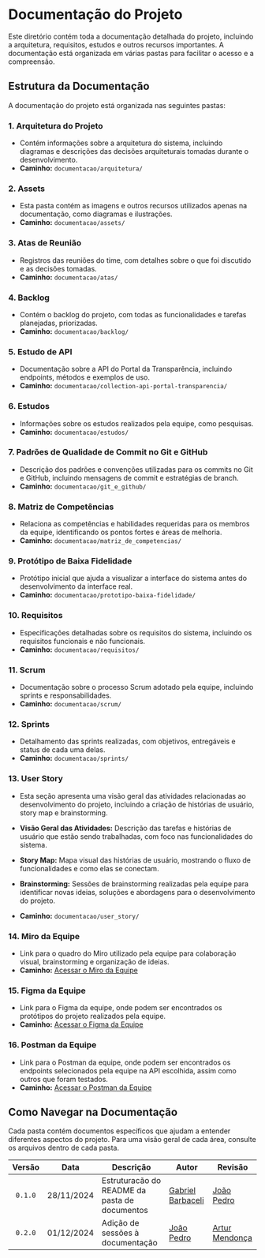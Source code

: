 # Documentação do Projeto

Este diretório contém toda a documentação detalhada do projeto, incluindo a arquitetura, requisitos, estudos e outros recursos importantes. A documentação está organizada em várias pastas para facilitar o acesso e a compreensão.

## Estrutura da Documentação

A documentação do projeto está organizada nas seguintes pastas:

### 1. **Arquitetura do Projeto**

- Contém informações sobre a arquitetura do sistema, incluindo diagramas e descrições das decisões arquiteturais tomadas durante o desenvolvimento.
- **Caminho:** `documentacao/arquitetura/`

### 2. **Assets**

- Esta pasta contém as imagens e outros recursos utilizados apenas na documentação, como diagramas e ilustrações.
- **Caminho:** `documentacao/assets/`

### 3. **Atas de Reunião**

- Registros das reuniões do time, com detalhes sobre o que foi discutido e as decisões tomadas.
- **Caminho:** `documentacao/atas/`

### 4. **Backlog**

- Contém o backlog do projeto, com todas as funcionalidades e tarefas planejadas, priorizadas.
- **Caminho:** `documentacao/backlog/`

### 5. **Estudo de API**

- Documentação sobre a API do Portal da Transparência, incluindo endpoints, métodos e exemplos de uso.
- **Caminho:** `documentacao/collection-api-portal-transparencia/`

### 6. **Estudos**

- Informações sobre os estudos realizados pela equipe, como pesquisas.
- **Caminho:** `documentacao/estudos/`

### 7. **Padrões de Qualidade de Commit no Git e GitHub**

- Descrição dos padrões e convenções utilizadas para os commits no Git e GitHub, incluindo mensagens de commit e estratégias de branch.
- **Caminho:** `documentacao/git_e_github/`

### 8. **Matriz de Competências**

- Relaciona as competências e habilidades requeridas para os membros da equipe, identificando os pontos fortes e áreas de melhoria.
- **Caminho:** `documentacao/matriz_de_competencias/`

### 9. **Protótipo de Baixa Fidelidade**

- Protótipo inicial que ajuda a visualizar a interface do sistema antes do desenvolvimento da interface real.
- **Caminho:** `documentacao/prototipo-baixa-fidelidade/`

### 10. **Requisitos**

- Especificações detalhadas sobre os requisitos do sistema, incluindo os requisitos funcionais e não funcionais.
- **Caminho:** `documentacao/requisitos/`

### 11. **Scrum**

- Documentação sobre o processo Scrum adotado pela equipe, incluindo sprints e responsabilidades.
- **Caminho:** `documentacao/scrum/`

### 12. **Sprints**

- Detalhamento das sprints realizadas, com objetivos, entregáveis e status de cada uma delas.
- **Caminho:** `documentacao/sprints/`

### 13. **User Story**

- Esta seção apresenta uma visão geral das atividades relacionadas ao desenvolvimento do projeto, incluindo a criação de histórias de usuário, story map e brainstorming.

- **Visão Geral das Atividades:** Descrição das tarefas e histórias de usuário que estão sendo trabalhadas, com foco nas funcionalidades do sistema.
- **Story Map:** Mapa visual das histórias de usuário, mostrando o fluxo de funcionalidades e como elas se conectam.
- **Brainstorming:** Sessões de brainstorming realizadas pela equipe para identificar novas ideias, soluções e abordagens para o desenvolvimento do projeto.

- **Caminho:** `documentacao/user_story/`

### 14. **Miro da Equipe**

- Link para o quadro do Miro utilizado pela equipe para colaboração visual, brainstorming e organização de ideias.
- **Caminho:** [Acessar o Miro da Equipe](https://miro.com/app/board/uXjVLAvihcA=/?share_link_id=2002006945)

### 15. **Figma da Equipe**

- Link para o Figma da equipe, onde podem ser encontrados os protótipos do projeto realizados pela equipe.
- **Caminho:** [Acessar o Figma da Equipe](https://www.figma.com/design/upqiRbw43pLCWSv6rOGds7/Design-do-Site?node-id=0-1&t=g4Gr2l0d9HDbIn57-1)

### 16. **Postman da Equipe**

- Link para o Postman da equipe, onde podem ser encontrados os endpoints selecionados pela equipe na API escolhida, assim como outros que foram testados.
- **Caminho:** [Acessar o Postman da Equipe](https://www.postman.com/squad-13-8316)

## Como Navegar na Documentação

Cada pasta contém documentos específicos que ajudam a entender diferentes aspectos do projeto. Para uma visão geral de cada área, consulte os arquivos dentro de cada pasta.

| Versão  |    Data    | Descrição                                     | Autor                                              | Revisão                                      |
| :-----: | :--------: | --------------------------------------------- | -------------------------------------------------- | -------------------------------------------- |
| `0.1.0` | 28/11/2024 | Estruturacão do README da pasta de documentos | [Gabriel Barbaceli](https://github.com/Nibaacriba) | [João Pedro](https://github.com/johnaopedro) |
| `0.2.0` | 01/12/2024 | Adição de sessões à documentação   | [João Pedro](https://github.com/johnaopedro) | [Artur Mendonça](https://github.com/ArtyMend07)    |
